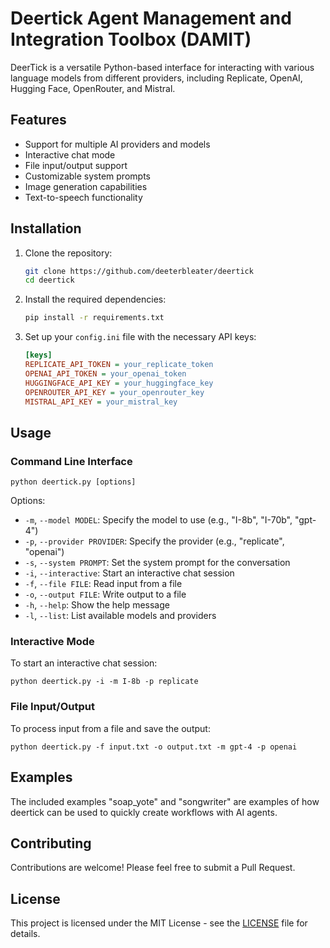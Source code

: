 # Deertick Agent Management and Integration Toolbox (DAMIT)

DeerTick is a versatile Python-based interface for interacting with various language models from different providers, including Replicate, OpenAI, Hugging Face, OpenRouter, and Mistral.

## Features

- Support for multiple AI providers and models
- Interactive chat mode
- File input/output support
- Customizable system prompts
- Image generation capabilities
- Text-to-speech functionality

## Installation

1. Clone the repository:
   ```bash
   git clone https://github.com/deeterbleater/deertick
   cd deertick
   ```

2. Install the required dependencies:
   ```bash
   pip install -r requirements.txt
   ```

3. Set up your `config.ini` file with the necessary API keys:
   ```ini
   [keys]
   REPLICATE_API_TOKEN = your_replicate_token
   OPENAI_API_TOKEN = your_openai_token
   HUGGINGFACE_API_KEY = your_huggingface_key
   OPENROUTER_API_KEY = your_openrouter_key
   MISTRAL_API_KEY = your_mistral_key
   ```

## Usage

### Command Line Interface

```
python deertick.py [options]
```

Options:
- `-m`, `--model MODEL`: Specify the model to use (e.g., "I-8b", "I-70b", "gpt-4")
- `-p`, `--provider PROVIDER`: Specify the provider (e.g., "replicate", "openai")
- `-s`, `--system PROMPT`: Set the system prompt for the conversation
- `-i`, `--interactive`: Start an interactive chat session
- `-f`, `--file FILE`: Read input from a file
- `-o`, `--output FILE`: Write output to a file
- `-h`, `--help`: Show the help message
- `-l`, `--list`: List available models and providers

### Interactive Mode

To start an interactive chat session:

```
python deertick.py -i -m I-8b -p replicate
```

### File Input/Output

To process input from a file and save the output:

```
python deertick.py -f input.txt -o output.txt -m gpt-4 -p openai
```

## Examples

The included examples "soap_yote" and "songwriter" are examples of how deertick can be used to quickly create workflows with AI agents.

## Contributing

Contributions are welcome! Please feel free to submit a Pull Request.

## License

This project is licensed under the MIT License - see the [LICENSE](LICENSE) file for details.